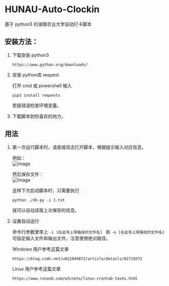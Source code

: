 # HUNAU-Auto-Clockin
基于 python3 的湖南农业大学自动打卡脚本

## 安装方法：
1. 下载安装 python3  
   ```
   https://www.python.org/downloads/
   ```
2. 安装 python库 request  
    
   打开 cmd 或 powershell 输入  
   ```
   pip3 install requests  
   ```  
   若报错请检查环境变量。  
   
3. 下载脚本到你喜欢的地方。

## 用法  
1. 第一次运行脚本时，请直接双击打开脚本，根据提示输入对应信息。  
   
   例如：  
   ![image](https://user-images.githubusercontent.com/54745033/199635825-656361ec-5d09-4088-baba-b902b80391ac.png)  
   
   然后保存文件：  
   ![image](https://user-images.githubusercontent.com/54745033/199635879-26471bef-ea9e-46e4-a57a-792187f5bd05.png)  
   
   这样下次启动脚本时，只需要执行  
   ```
   python ./dk.py -i 1.txt
   ```
   就可以自动读取上次保存的信息。
   
2. 设置自动运行  
   
   命令行参数里带上 `-i [在此写上带路径的文件名] ` 和 `-o [在此写上带路径的文件名]` 可指定输入文件和输出文件。注意使用绝对路径。
   
   Windows 用户参考这篇文章  
   ```
   https://blog.csdn.net/u012849872/article/details/82719372
   ```
   Linux 用户参考这篇文章  
   ```
   https://www.runoob.com/w3cnote/linux-crontab-tasks.html
   ```
